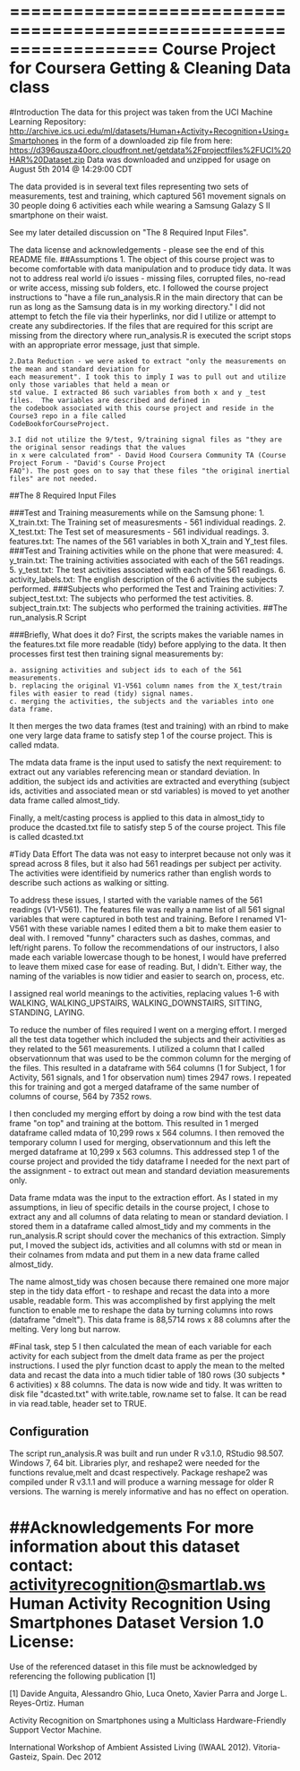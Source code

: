 ==================================================================
Course Project for Coursera Getting & Cleaning Data class
==================================================================

#Introduction
The data for this project was taken from the UCI Machine Learning Repository:
http://archive.ics.uci.edu/ml/datasets/Human+Activity+Recognition+Using+Smartphones
in the form of a downloaded zip file from here:
https://d396qusza40orc.cloudfront.net/getdata%2Fprojectfiles%2FUCI%20HAR%20Dataset.zip
Data was downloaded and unzipped for usage on August 5th 2014 @ 14:29:00 CDT


The data provided is in several text files representing two sets of measurements, test and training, 
which captured 561 movement signals on 30 people doing 6 activities each while wearing a Samsung 
Galazy S II smartphone on their waist. 


See my later detailed discussion on "The 8 Required Input Files".


The data license and acknowledgements - please see the end of this README file.
##Assumptions
    1. The object of this course project was to become comfortable with data manipulation and to produce tidy 
    data. It was not to address real world i/o issues - missing files, corrupted files, no-read or write access, 
    missing sub folders, etc. I followed the course project instructions to "have a file run_analysis.R in the main 
    directory that can be run as long as the Samsung data is in my working directory." I did not attempt to fetch 
    the file via their hyperlinks, nor did I utilize or attempt to create any subdirectories. If the files that are 
    required for this script are missing from the directory where run_analysis.R is executed the script stops with an 
    appropriate error message, just that simple. 

    2.Data Reduction - we were asked to extract "only the measurements on the mean and standard deviation for 
    each measurement". I took this to imply I was to pull out and utilize only those variables that held a mean or 
    std value. I extracted 86 such variables from both x and y _test files.  The variables are described and defined in
    the codebook associated with this course project and reside in the Course3 repo in a file called 
    CodeBookforCourseProject.

    3.I did not utilize the 9/test, 9/training signal files as "they are the original sensor readings that the values 
    in x were calculated from" - David Hood Coursera Community TA (Course Project Forum - "David's Course Project  
    FAQ"). The post goes on to say that these files "the original inertial files" are not needed. 

##The 8 Required Input Files

###Test and Training measurements while on the Samsung phone:
    1. X_train.txt: The Training set of measuresments - 561 individual readings.
    2. X_test.txt: The Test set of measuresments - 561 individual readings.
    3. features.txt: The names of the 561 variables in both X_train and Y_test files.
###Test and Training activities while on the phone that were measured:
    4. y_train.txt: The training activities associated with each of the 561 readings.
    5. y_test.txt: The test activities associated with each of the 561 readings.
    6. activity_labels.txt: The english description of the 6 activities the subjects performed.
###Subjects who performed the Test and Training activities:
    7. subject_test.txt: The subjects who performed the test activities.
    8. subject_train.txt: The subjects who performed the training activities.
##The run_analysis.R Script

###Briefly, What does it do?
First, the scripts makes the variable names in the features.txt file more readable (tidy) before applying to the 
data. 
It then processes first test then training signal measurements by:

    a. assigning activities and subject ids to each of the 561 measurements. 
    b. replacing the original V1-V561 column names from the X_test/train files with easier to read (tidy) signal names.
    c. merging the activities, the subjects and the variables into one data frame.

It then merges the two data frames (test and training) with an rbind to make one very large data frame to 
satisfy step 1 of the course project. This is called mdata.
 
 
The mdata data frame is the input used to satisfy the next requirement: to extract out any variables referencing 
mean or standard deviation. In addition, the subject ids and activities are extracted and everything (subject 
ids, activities and associated mean or std variables) is moved to yet another data frame called almost_tidy. 


Finally, a melt/casting process is applied to this data in almost_tidy to produce the dcasted.txt file to satisfy 
step 5 of the course project. This file is called dcasted.txt

#Tidy Data Effort
The data was not easy to interpret because not only was it spread across 8 files, but it also had 561 readings 
per subject per activity. The activities were identifieid by numerics rather than english words to describe such 
actions as walking or sitting. 


To address these issues, I started with the variable names of the 561 readings (V1-V561). The features file 
was really a name list of all 561 signal variables that were captured in both test and training. Before I renamed 
V1-V561 with these variable names I edited them a bit to make them easier to deal with.  I removed "funny" 
characters such as dashes, commas, and left/right parens. To follow the recommendations of our instructors, 
I also made each variable lowercase though to be honest, I would have preferred to leave them mixed case for 
ease of reading. But, I didn't. Either way, the naming of the variables is now tidier and easier to search on, 
process, etc.


I assigned real world meanings to the activities, replacing values 1-6 with WALKING, 
WALKING_UPSTAIRS, WALKING_DOWNSTAIRS, SITTING, STANDING, LAYING.


To reduce the number of files required I went on a merging effort. I merged all the test data together which 
included the subjects and their activities as they related to the 561 measurements. I utilized a column that I 
called observationnum that was used to be the common column for the merging of the files. This resulted in a 
dataframe with 564 columns (1 for Subject, 1 for Activity,  561 signals, and 1 for observation num) times 
2947 rows. I repeated this for training and got a merged dataframe of the same number of columns of course, 
564 by 7352 rows.

I then concluded my merging effort by doing a row bind with the test data frame "on top" and training at the 
bottom. This resulted in 1 merged dataframe called mdata of 10,299 rows x 564 columns. I then removed the 
temporary column I used for merging, observationnum and this left the merged dataframe at 10,299 x 563 
columns. This addressed step 1 of the course project and provided the tidy dataframe I needed for the next 
part of the assignment - to extract out mean and standard deviation measurements only. 


Data frame mdata was the input to the extraction effort. As I stated in my assumptions, in lieu of specific 
details in the course project, I chose to extract any and all columns of data relating to mean or standard 
deviation. I stored them in a dataframe called almost_tidy and my comments in the run_analysis.R script 
should cover the mechanics of this extraction. Simply put, I moved the subject ids, activities and all columns 
with std or mean in their colnames from mdata and put them in a new data frame called almost_tidy.


The name almost_tidy was chosen because there remained one more major step in the tidy data effort - to 
reshape and recast the data into a more usable, readable form. This was accomplished by first applying the 
melt function to enable me to reshape the data by turning columns into rows (dataframe "dmelt"). This data 
frame is 88,5714 rows x 88 columns after the melting. Very long but narrow. 

#Final task, step 5
I then calculated the mean of each variable for each activity for each subject from the dmelt data frame as per 
the project instructions. I used the plyr function dcast to apply the mean to the melted data and recast the data 
into a much tidier table of 180 rows (30 subjects * 6 activities) x 88 columns. The data is now wide and tidy. 
It was written to disk file "dcasted.txt" with write.table, row.name set to false. It can be read in via read.table, 
header set to TRUE.

## Configuration
The script run_analysis.R was built and run under R v3.1.0, RStudio 98.507. Windows 7, 64 bit. Libraries 
plyr, and reshape2 were needed for the functions revalue,melt and dcast respectively. Package reshape2 was 
compiled under R v3.1.1 and will produce a warning message for older R versions. The warning is merely 
informative and has no effect on operation.  

##Acknowledgements
For more information about this dataset contact: activityrecognition@smartlab.ws
Human Activity Recognition Using Smartphones Dataset
Version 1.0
License:
========
Use of the referenced dataset in this file must be acknowledged by referencing the following publication [1] 

[1] Davide Anguita, Alessandro Ghio, Luca Oneto, Xavier Parra and Jorge L. Reyes-Ortiz. Human 

Activity Recognition on Smartphones using a Multiclass Hardware-Friendly Support Vector Machine. 

International Workshop of Ambient Assisted Living (IWAAL 2012). Vitoria-Gasteiz, Spain. Dec 2012


